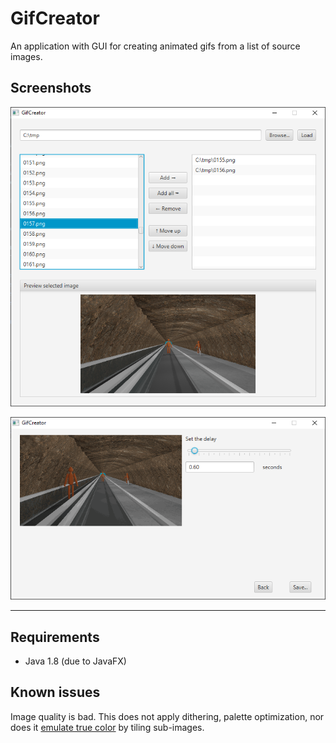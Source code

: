 # GifCreator

An application with GUI for creating animated gifs from a list of source images.

## Screenshots

![Main screen](docs-resources/screenshot-main.png)

![Gif settings](docs-resources/screenshot-gif-settings.png)

___

## Requirements
  * Java 1.8 (due to JavaFX)

## Known issues

Image quality is bad.
This does not apply dithering, palette optimization,
nor does it [emulate true color](https://en.wikipedia.org/wiki/GIF#True_color) by tiling sub-images.
